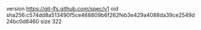 version https://git-lfs.github.com/spec/v1
oid sha256:c574dd8a513490f5ce468809b6f262feb3e429a4088da39ce2549d24bc0d8460
size 322
